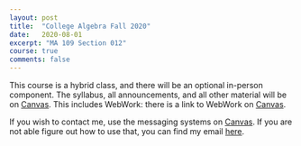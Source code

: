 ```yaml
---
layout: post
title:  "College Algebra Fall 2020"
date:   2020-08-01
excerpt: "MA 109 Section 012"
course: true
comments: false
---
```


This course is a hybrid class, and there will be an optional in-person component. The syllabus, all announcements, and all other material will be on [Canvas](https://uk.instructure.com/courses/1985908/). This includes WebWork: there is a link to WebWork on [Canvas](https://uk.instructure.com/courses/1985908/).

If you wish to contact me, use the messaging systems on [Canvas](https://uk.instructure.com/courses/1985908/). If you are not able figure out how to use that, you can find my email [here](https://jaywhite2357.github.io/contact/).
